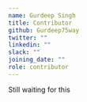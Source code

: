 ```yaml
---
name: Gurdeep Singh
title: Contributor
github: Gurdeep75way
twitter: ""
linkedin: ""
slack: ""
joining_date: ""
role: contributor
---
```


Still waiting for this
